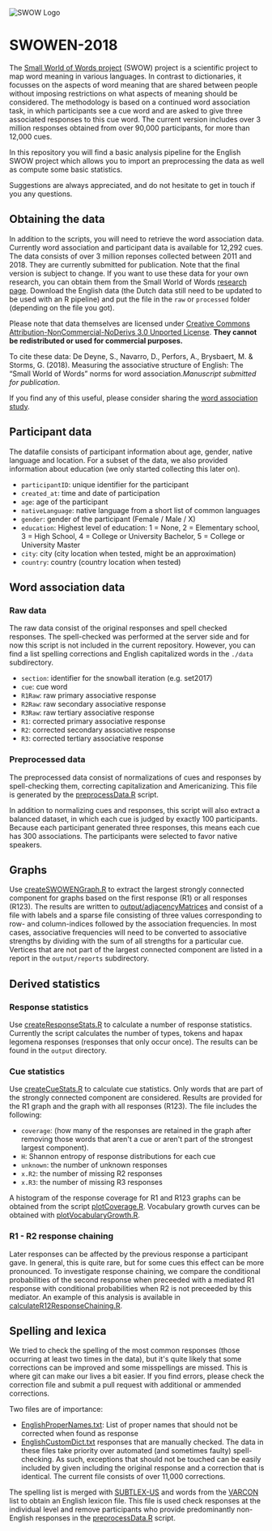 
![SWOW Logo](https://smallworldofwords.org/img/logos/SWOW_Tag_Wide.png)


# SWOWEN-2018
The [Small World of Words project](https://smallworldofwords.org/project/) (SWOW) project is a scientific project to map word meaning in various languages.
In contrast to dictionaries, it focusses on the aspects of word meaning that are shared between people without imposing restrictions on what aspects of meaning should be considered.
The methodology is based on a continued word association task, in which participants see a cue word and are asked to give three associated responses to this cue word.
The current version includes over 3 million responses obtained from over 90,000 participants, for more than 12,000 cues. 


In this repository you will find a basic analysis pipeline for the English SWOW project which allows you to import an preprocessing the data as well as compute some basic statistics.

Suggestions are always appreciated, and do not hesitate to get in touch if you any questions.


## Obtaining the data
In addition to the scripts, you will need to retrieve the word association data.
Currently word association and participant data is available for 12,292 cues. The data consists of over 3 million reponses collected between 2011 and 2018. They are currently submitted for publication. Note that the final version is subject to change.
If you want to use these data for your own research, you can obtain them from the Small World of Words [research page](https://smallworldofwords.org/project/research/). Download the English data (the Dutch data still need to be updated to be used with an R pipeline) and put the file in the `raw` or `processed` folder (depending on the file you got).

Please note that data themselves are licensed under [Creative Commons Attribution-NonCommercial-NoDerivs 3.0 Unported License](http://creativecommons.org/licenses/by-nc-nd/3.0/deed.en_US).
**They cannot be redistributed or used for commercial purposes.**

To cite these data: 
De Deyne, S., Navarro, D., Perfors, A., Brysbaert, M. & Storms, G. (2018). Measuring the associative structure of English: The “Small World of Words” norms for word association.*Manuscript submitted for publication*.


If you find any of this useful, please consider sharing the [word association study](https://smallworlofwords.org/).


## Participant data
The datafile consists of participant information about age, gender, native language and location.
For a subset of the data, we also provided information about education (we only started collecting this later on).

* `participantID`: unique identifier for the participant
* `created_at`: time and date of participation
* `age`: age of the participant
* `nativeLanguage`: native language from a short list of common languages
* `gender`: gender of the participant (Female / Male / X)
* `education`: Highest level of education:  1 = None, 2 = Elementary school, 3 = High School, 4 = College or University Bachelor, 5 = College or University Master
* `city`: city (city location when tested, might be an approximation)
* `country`: country (country location when tested)



## Word association data

### Raw data
The raw data consist of the original responses and spell checked responses. The spell-checked was performed at the server side and for now this script is not included in the current repository.
However, you can find a list spelling corrections and English capitalized words in the `./data` subdirectory.

* `section`: identifier for the snowball iteration (e.g. set2017)
* `cue`: cue word
* `R1Raw`: raw primary associative response
* `R2Raw`: raw secondary associative response
* `R3Raw`: raw tertiary associative response
* `R1`: corrected primary associative response
* `R2`: corrected secondary associative response
* `R3`: corrected tertiary associative response


### Preprocessed data
The preprocessed data consist of normalizations of cues and responses by spell-checking them, correcting capitalization and Americanizing. This file is generated by the [preprocessData.R](https://github.com/SimonDeDeyne/SWOWEN-2018/blob/master/R/preprocessData.R) script.

In addition to normalizing cues and responses, this script will also extract a balanced dataset, in which each cue is judged by exactly 100 participants. Because each participant generated three responses, this means each cue has 300 associations. The participants were selected to favor native speakers.


## Graphs
Use [createSWOWENGraph.R](https://github.com/SimonDeDeyne/SWOWEN-2018/blob/master/R/createSWOWENGraph.R) to extract the largest strongly connected component  for graphs based on the first response (R1) or all responses (R123). The results are written to [output/adjacencyMatrices](https://github.com/SimonDeDeyne/SWOWEN-2018/blob/master/output/adjacencyMatrices) and consist of a file with labels and a sparse file consisting of three values corresponding to row- and column-indices followed by the association frequencies.
In most cases, associative frequencies will need to be converted to associative strengths by dividing with the sum of all strengths for a particular cue.
Vertices that are not part of the largest connected component are listed in a report in the `output/reports` subdirectory.


## Derived statistics
### Response statistics
Use [createResponseStats.R](https://github.com/SimonDeDeyne/SWOWEN-2018/blob/master/R/createResponseStats.R) to calculate a number of response statistics. Currently the script calculates the number of types, tokens and hapax legomena responses (responses that only occur once). The results can be found in the `output` directory.
### Cue statistics
Use [createCueStats.R](https://github.com/SimonDeDeyne/SWOWEN-2018/blob/master/R/createCueStats.R) to calculate cue statistics. Only words that are part of the strongly connected component are considered. Results are provided for the R1 graph and the graph with all responses (R123). The file includes the following:

* `coverage`: (how many of the responses are retained in the graph after removing those words that aren't a cue or aren't part of the strongest largest component).
* `H`: Shannon entropy of response distributions for each cue
* `unknown`: the number of unknown responses
* `x.R2`: the number of missing R2 responses
* `x.R3`: the number of missing R3 responses

A histogram of the response coverage for R1 and R123 graphs can be obtained from the script [plotCoverage.R](https://github.com/SimonDeDeyne/SWOWEN-2018/blob/master/R/plotCoverage.R). Vocabulary growth curves can be obtained with [plotVocabularyGrowth.R](https://github.com/SimonDeDeyne/SWOWEN-2018/blob/master/R/plotVocabularyGrowth.R).

### R1 - R2 response chaining
Later responses can be affected by the previous response a participant gave. In general, this is quite rare, but for some cues this effect can be more pronounced. To investigate response chaining, we compare the conditional probabilities of the second response when preceeded with a mediated R1 response with conditional probabilities when R2 is not preceeded by this mediator. 
An example of this analysis is available in [calculateR12ResponseChaining.R](https://github.com/SimonDeDeyne/SWOWEN-2018/blob/master/R/calculateR12ResponseChaining.R).

## Spelling and lexica
We tried to check the spelling of the most common responses (those occurring at least two times in the data), but it's quite likely that some corrections can be improved and some misspellings are missed. This is where git can make our lives a bit easier. If you find errors, please check the correction file and submit a pull request with additional or ammended corrections.

Two files are of importance:
* [EnglishProperNames.txt](https://github.com/SimonDeDeyne/SWOWEN-2018/blob/master/data/dictionaries/EnglishCustomDict.txt): List of proper names that should not be corrected when found as response
* [EnglishCustomDict.txt](https://github.com/SimonDeDeyne/SWOWEN-2018/blob/master/data/dictionaries/EnglishCustomDict.txt) responses that are manually checked. The data in these files take priority over automated (and sometimes faulty) spell-checking. As such, exceptions that should not be touched can be easily included by given including the original response and a correction that is identical. The current file consists of over 11,000 corrections.


The spelling list is merged with [SUBTLEX-US](https://www.ugent.be/pp/experimentele-psychologie/en/research/documents/subtlexus) and words from the [VARCON](https://github.com/en-wl/wordlist/tree/master/varcon) list to obtain an English lexicon file. This file is used check responses at the individual level and remove participants who provide predominantly non-English responses in the [preprocessData.R](https://github.com/SimonDeDeyne/SWOWEN-2018/blob/master/R/preprocessData.R) script.

